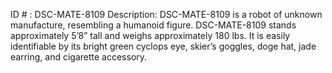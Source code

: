 ID # : DSC-MATE-8109
Description: DSC-MATE-8109 is a robot of unknown manufacture, resembling a humanoid figure. DSC-MATE-8109 stands approximately 5’8” tall and weighs approximately 180 lbs. It is easily identifiable by its bright green cyclops eye, skier’s goggles, doge hat, jade earring, and cigarette accessory.